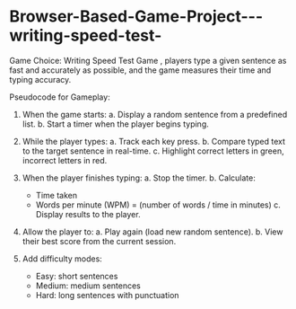 # Browser-Based-Game-Project---writing-speed-test-

Game Choice:
Writing Speed Test Game , players type a given sentence as fast and accurately as possible, and the game measures their time and typing accuracy.

Pseudocode for Gameplay:

1. When the game starts:
   a. Display a random sentence from a predefined list.
   b. Start a timer when the player begins typing.

2. While the player types:
   a. Track each key press.
   b. Compare typed text to the target sentence in real-time.
   c. Highlight correct letters in green, incorrect letters in red.

3. When the player finishes typing:
   a. Stop the timer.
   b. Calculate:
      - Time taken
      - Words per minute (WPM) = (number of words / time in minutes)
   c. Display results to the player.

4. Allow the player to:
   a. Play again (load new random sentence).
   b. View their best score from the current session.

5. Add difficulty modes:
   - Easy: short sentences
   - Medium: medium sentences
   - Hard: long sentences with punctuation

